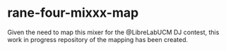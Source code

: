 # rane-four-mixxx-map
Given the need to map this mixer for the @LibreLabUCM DJ contest, this work in progress repository of the mapping has been created.

